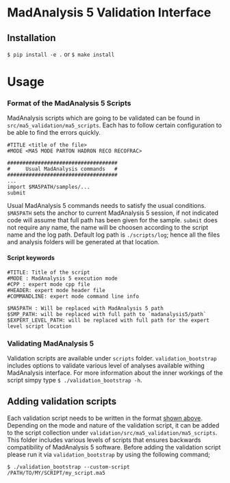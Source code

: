 # MadAnalysis 5 Validation Interface

## Installation
`$ pip install -e .` or `$ make install`

# Usage

### Format of the MadAnalysis 5 Scripts
MadAnalysis scripts which are going to be validated can be found in `src/ma5_validation/ma5_scripts`. Each
has to follow certain configuration to be able to find the errors quickly.
```
#TITLE <title of the file>
#MODE <MA5 MODE PARTON HADRON RECO RECOFRAC>

####################################
#     Usual MadAnalysis commands   #
####################################
...
import $MA5PATH/samples/...
submit 
```
Usual MadAnalysis 5 commands needs to satisfy the usual conditions. `$MA5PATH` sets the anchor to current 
MadAnalysis 5 session, if not indicated code will assume that full path has been given for the sample. 
`submit` does not require any name, the name will be choosen according to the script name and the log path.
Default log path is `./scripts/log`; hence all the files and analysis folders will be generated at that 
location.

#### Script keywords
```
#TITLE: Title of the script
#MODE : MadAnalysis 5 execution mode
#CPP : expert mode cpp file
#HEADER: expert mode header file
#COMMANDLINE: expert mode command line info

$MA5PATH : Will be replaced with MadAnalysis 5 path
$SMP_PATH: will be replaced with full path to `madanalysis5/path`
$EXPERT_LEVEL_PATH: will be replaced with full path for the expert level script location
```

### Validating MadAnalysis 5
Validation scripts are available under `scripts` folder. `validation_bootstrap` includes options to validate
various level of analyses available withing MadAnalysis interface. For more information about the inner workings
of the script simpy type `$ ./validation_bootstrap -h`. 

## Adding validation scripts

Each validation script needs to be written in the format [shown above](#format-of-the-madanalysis-5-scripts). 
Depending on the mode and nature of the validation script, it can be added to the script collection under 
`validation/src/ma5_validation/ma5_scripts`. This folder includes various levels of scripts that ensures backwards
compatibility of MadAnalysis 5 software. Before adding the validation script please run it via `validation_bootstrap`
by using the following command;

```
$ ./validation_bootstrap --custom-script /PATH/TO/MY/SCRIPT/my_script.ma5
```